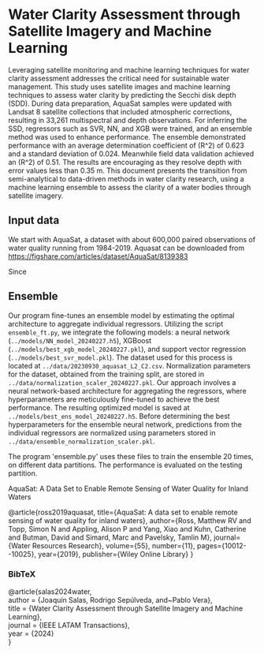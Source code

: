 # Water Clarity Assessment through Satellite Imagery and Machine Learning

Leveraging satellite monitoring and machine learning techniques for water clarity assessment addresses the critical need for sustainable water management.
This study uses satellite images and machine learning techniques to assess water clarity by predicting the Secchi disk depth (SDD). During data preparation, AquaSat samples were updated with Landsat 8 satellite collections that included atmospheric corrections, resulting in 33,261 multispectral and depth observations. For inferring the SSD, regressors such as SVR, NN, and XGB were trained, and an ensemble method  was used to enhance performance. The ensemble demonstrated performance with an average determination coefficient of \(R^2\) of 0.623 and a standard deviation of 0.024. Meanwhile  field data validation achieved an \(R^2\) of 0.51. The results are encouraging as they resolve depth with error values less than 0.35 m. 
This document presents the transition from semi-analytical to data-driven methods in water clarity research, using a machine learning ensemble  to  assess the clarity of a  water bodies through satellite imagery.


## Input data
We start with AquaSat, a dataset with about 600,000 paired observations of water quality running from 1984-2019. Aquasat can be downloaded from https://figshare.com/articles/dataset/AquaSat/8139383

Since 




## Ensemble

Our program fine-tunes an ensemble model by estimating the optimal architecture to aggregate individual regressors. Utilizing the script `ensemble_ft.py`, we integrate the following models: a neural network (`../models/NN_model_20240227.h5`), XGBoost (`../models/best_xgb_model_20240227.pkl`), and support vector regression (`../models/best_svr_model.pkl`). The dataset used for this process is located at `../data/20230930_aquasat_L2_C2.csv`. Normalization parameters for the dataset, obtained from the training split, are stored in `../data/normalization_scaler_20240227.pkl`. Our approach involves a neural network-based architecture for aggregating the regressors, where hyperparameters are meticulously fine-tuned to achieve the best performance. The resulting optimized model is saved at `../models/best_ens_model_20240227.h5`. Before determining the best hyperparameters for the ensemble neural network, predictions from the individual regressors are normalized using parameters stored in `../data/ensemble_normalization_scaler.pkl`.


The program 'ensemble.py' uses these files to train the ensemble 20 times, on different data partitions. The performance is evaluated on the testing partition.



AquaSat: A Data Set to Enable Remote Sensing of Water Quality for Inland Waters



@article{ross2019aquasat,
  title={AquaSat: A data set to enable remote sensing of water quality for inland waters},
  author={Ross, Matthew RV and Topp, Simon N and Appling, Alison P and Yang, Xiao and Kuhn, Catherine and Butman, David and Simard, Marc and Pavelsky, Tamlin M},
  journal={Water Resources Research},
  volume={55},
  number={11},
  pages={10012--10025},
  year={2019},
  publisher={Wiley Online Library}
}


### BibTeX

@article{salas2024water, <br>
   author = {Joaquín Salas, Rodrigo Sepúlveda, and~Pablo Vera}, <br>
   title = {Water Clarity Assessment through Satellite Imagery and Machine Learning}, <br>
   journal = {IEEE LATAM Transactions},  <br>
   year = {2024}<br>
} 



